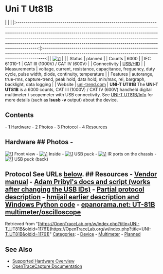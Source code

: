# Uni T Ut81B

| | | |:-----------------------------------------------------------------------------------------------------------------------------------------------------------------------------------------------------------------------------------------------------------------------------------------------------------------------------------------------------------------------------------------------------------------:|:--------------------------------------------------------------------------------------------------------------------------------------------------------------:| | [![\1](../../assets/hardware/general/\2)](./File:Uni-t-ut81b_mugshot.png.html) | | | Status | planned | | Counts | 6000 | | IEC 61010-1 | CAT III (1000V) / CAT IV (600V) | | Connectivity | [USB/HID](UNI-T_UT81B/Info.html "UNI-T UT81B/Info") | | Measurements | voltage, current, resistance, capacitance, frequency, duty cycle, pulse width, diode, continuity, temperature | | Features | autorange, true-rms, capture-trend, peak hold, data hold, min/max, rel, bargraph, backlight, data logging | | Website | [uni-trend.com](http://uni-trend.com/productsdetail.aspx?ProductsID=562&ProductsCateId=731&CateId=731) | **UNI-T UT81B** The **UNI-T UT81B** is a 6000 counts, CAT III (1000V) / CAT IV (600V) handheld digital multimeter / scopemeter with USB connectivity. See [UNI-T UT81B/Info](UNI-T_UT81B/Info.html "UNI-T UT81B/Info") for more details (such as **lsusb -v** output) about the device. 
## Contents 
\- [1 Hardware](UNI-T_UT81B.html#Hardware) \- [2 Photos](UNI-T_UT81B.html#Photos) \- [3 Protocol](UNI-T_UT81B.html#Protocol) \- [4 Resources](UNI-T_UT81B.html#Resources) 
## Hardware ## Photos \- 
[![\1](../../assets/hardware/general/\2)](./File:Unit-ut81b.jpg.html)
Front view
\- 
[![\1](../../assets/hardware/general/\2)](./File:Unit81b-inside.jpg.html)
Inside
\- 
[![\1](../../assets/hardware/general/\2)](./File:Ut81b-usb-puck.jpg.html)
USB puck
\- 
[![\1](../../assets/hardware/general/\2)](./File:Ut81b-bodyirports.jpg.html)
IR ports on the chassis
\- 
[![\1](../../assets/hardware/general/\2)](./File:Ut81b-usb-puck-back.jpg.html)
USB puck (back)
## Protocol See URLs [below](UNI-T_UT81B.html#Resources). ## Resources \- [Vendor manual](https://drive.google.com/file/d/0B4Jyby-tjH5ocHFUNWNlNWFXU2s/view?pref=2&pli=1) \- [Adam Pribyl's docs and script (works after changing the USB IDs)](http://www.lowlevel.cz/log/cats/hardware/Python%20software%20for%20scopemeter%20UT81B.html) \- [Partial protocol description](http://www.lowlevel.cz/log/files/UT81B%20communication%20protocol_en.txt) \- [hmijail earlier description and Windows Python code](http://hmijailblog.blogspot.co.uk/2011/12/custom-software-for-interfacing-via-usb.html) \- [epanorama.net: UT-81B multimeter/oscilloscope](http://www.epanorama.net/newepa/2011/05/04/ut-81b-multimeteroscilloscope/)
Retrieved from "[https://OpenTraceLab.org/w/index.php?title=UNI-T_UT81B&oldid=11761](https://OpenTraceLab.org/w/index.php?title=UNI-T_UT81B&oldid=11761)" 
[Categories](specialcategories-specialcategories.md): \- [Device](./Category:Device.html "Category:Device") \- [Multimeter](./Category:Multimeter.html "Category:Multimeter") \- [Planned](./Category:Planned.html "Category:Planned")

## See Also
- [Supported Hardware Overview](../supported-hardware.md)
- [OpenTraceCapture Documentation](../../opentracecapture/overview.md)

